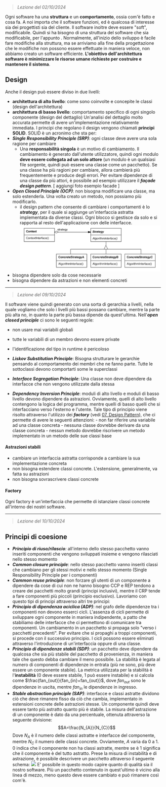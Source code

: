  > *Lezione del 02/10/2024*

Ogni software ha una **struttura** e un **comportamento**, ossia com'è fatto e cosa fa. A noi importa che il software funzioni, ed è qualcosa di interesse sia dei progettisti sia del cliente. Il software inoltre deve essere "soft", modificabile. Quindi si ha bisogno di una struttura del software che sia modificabile, per l'appunto .
Normalmente, all'inizio dello sviluppo è facile fare modifiche alla struttura, ma se arriviamo alla fine della progettazione che le modifiche non possono essere effettuate in maniera veloce, non abbiamo creato un software efficiente.
**L'obiettivo dell'architettura software è minimizzare le risorse umane richieste per costruire e mantenere il sistema**.
## Design
Anche il design può essere diviso in due livelli:
- **architettura di alto livello**: come sono coinvolte e concepite le classi (design dell'architettura)
- **architettura di basso livello**: comportamento specifico di ogni singolo componente (design del dettaglio)
Un'analisi del dettaglio molto accurata permette di avere un'implementazione relativamente immediata.
I principi che regolano il design vengono chiamati **principi SOLID**.
SOLID è un acronimo che sta per:
- ***Single Responsibility Principle (SRP)***: ogni classe deve avere una sola ragione per cambiare
	- Una **responsabilità singola** è un motivo di cambiamento. Il cambiamento è generato dall'utente utilizzatore, quindi ogni modulo **deve essere collegata ad un solo attore** (un modulo è un qualsiasi file sorgente, quindi può essere una classe come un pacchetto). Se una classe ha più ragioni per cambiare, allora cambierà più frequentemente e produce degli errori. Per evitare dipendenze di una classe da più attori, è possibile ad esempio utilizzare il ***façade design pattern***.
[ aggiungi foto esempio facade ]
- ***Open Closed Principle (OCP)***: non bisogna modificare una classe, ma solo estenderla. Una volta creato un metodo, non possiamo più modificarlo.
	- il design pattern che consente di cambiare i comportamenti è lo ***strategy***, per il quale si aggiunge un'interfaccia astratta implementata da diverse classi. Ogni blocco si gestisce da solo e si rapporta al resto dell'applicazione con delle interfacce.
![](Images/Strategy.png)
- bisogna dipendere solo da cose necessarie
- bisogna dipendere da astrazioni e non elementi concreti
---
 > *Lezione del 09/10/2024*

Il software viene quindi generato con una sorta di gerarchia a livelli, nella quale vogliamo che solo i livelli più bassi possano cambiare, mentre la parte più alta no, in quanto la parte più bassa dipende da quest'ultima.
Nell'***open closed principle*** ci sono le seguenti regole:
- non usare mai variabili globali
- tutte le variabili di un membro devono essere private
- l'identificazione del tipo in runtime è pericoloso

- ***Liskov Substitution Principle***: Bisogna strutturare le gerarchie pensando al comportamento dei membri che ne fanno parte. Tutte le sottoclassi devono comportarti some le superclassi
- ***Interface Segregation Principle***: Una classe non deve dipendere da interfacce che non vengono utilizzate dalla stessa
- ***Dependency Inversion Principle***: moduli di alto livello e moduli di basso livello devono dipendere da astrazioni. Ovviamente, quelli di alto livello contengono la logica del programma, mentre quelli di basso quelli che si interfacciano verso l'esterno e l'utente.
  Tale tipo di principio viene risolto attraverso l'utilizzo dei ***factory*** (vedi [07. Design Pattern](07.%20Design%20Pattern.md)), che ci permette di avere le seguenti attenzioni:
	  - non far riferire una variabile ad una classe concreta
	  - nessuna classe dovrebbe derivare da una classe concreta
	  - nessun metodo dovrebbe riscrivere un metodo implementato in un metodo delle sue classi base
#### Astrazioni stabili
- cambiare un interfaccia astratta corrisponde a cambiare la sua implementazione concreta
- non bisogna estendere classi concrete. L'estensione, generalmente, va fatta su astrazioni
- non bisogna sovrascrivere classi concrete
#### Factory
Ogni factory è un'interfaccia che permette di istanziare classi concrete all'interno dei nostri software.

---
 > *Lezione del 10/10/2024*
## Principi di coesione
- ***Principio di riuso/rilascio**:* all'interno dello stesso pacchetto vanno inseriti componenti che vengono sviluppati insieme e vengono rilasciati nello stesso momento
- ***Common closure principle***: nello stesso pacchetto vanno inseriti classi che cambiano per gli stessi motivi e nello stesso momento (Single Responsibility Principle per i componenti)
- ***Common reuse principle***: non forzare gli utenti di un componente a dipendere da cose di cui non ne hanno bisogno
CCP e REP tendono a creare dei pacchetti molto grandi (principi inclusivi), mentre il CRP tende a fare componenti più piccoli (principio esclusivo). 
Lavoriamo con questo tipi di principi attraverso altri tre principi:
- ***Principio di dipendenza aciclica (ADP)***: nel grafo delle dipendenze tra i componenti non devono esserci cicli.
  L'assenza di cicli permette di sviluppare ogni componente in maniera indipendente, a patto che stabiliamo delle interfacce che ci permettono di comunicare tra componenti.
  Un cambiamento in un pacchetto si propaga solo "verso i pacchetti precedenti". Per evitare che si propaghi a troppi componenti, si procede con il successivo principio.
  I cicli possono essere eliminati attraverso l'introduzione di un'interfaccia oppure di una classe.
- ***Principio di dipendenze stabili (SDP)***: un pacchetto deve dipendere da qualcosa che sia più stabile del pacchetto di provenienza, in maniera tale che questo debba cambiare il meno possibile. La stabilità è legata al numero di componenti di dipendenze in entrata (più ne sono, più deve essere un componente stabile). La metrica utilizzata per la stabilità è l'**instabilità** (0 deve essere stabile, 1 può essere instabile) e si calcola come $\frac{fan_{out}}{fan_{in}+fan_{out}}$, dove $fan_{out}$ sono le dipendenze in uscita, mentre $fan_{in}$ le dipendenze in ingresso. 
- ***Stable abstraction principle (SAP)***: interfacce e classi astratte dividono ciò che deve rimanere fisso da ciò che cambia, implementato in estensioni concrete delle astrazioni stesse. Un componente quindi deve essere tanto più astratto quanto più è stabile.
  La misura dell'astrazione di un componente è dato da una percentuale, ottenuta attraverso la seguente divisione: $$A=\frac{N_{A}}{N_{C}}$$
  Dove $N_A$ è il numero delle classi astratte e interfacce del componente, mentre $N_C$ il numero delle classi concrete. Ovviamente, $A$ varia da 0 a 1. 0 indica che il componente non ha classi astratte, mentre se è 1 significa che il componente è del tutto astratto.
Prese la misura di instabilità e di astrazione, è possibile descrivere un pacchetto attraverso il seguente schema:
![](Images/Schema%20Astrazione-stabilità.png) 
E' possibile in questo modo capire quanto di qualità sia il nostro software. Più un pacchetto contenuto in quest'ultimo è vicino alla linea di mezzo, meno questo deve essere cambiato e può rimanere così com'è.
